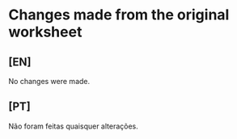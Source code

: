 # Changes made from the original worksheet

## [EN]
No changes were made.

## [PT]
Não foram feitas quaisquer alterações.
